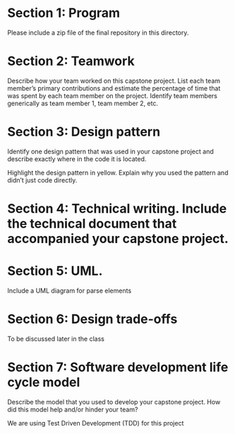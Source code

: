 # Section 1: Program

Please include a zip file of the final repository in this directory.

# Section 2: Teamwork

Describe how your team worked on this capstone project. List each team member’s primary contributions and estimate the percentage of time that was spent by each team member on the project. Identify team members generically as team member 1, team member 2, etc.

# Section 3: Design pattern

Identify one design pattern that was used in your capstone project and describe exactly where in the code it is located. 

Highlight the design pattern in yellow. Explain why you used the pattern and didn’t just code directly.

# Section 4: Technical writing. Include the technical document that accompanied your capstone project.

# Section 5: UML. 

Include a UML diagram for parse elements

# Section 6: Design trade-offs

To be discussed later in the class

# Section 7: Software development life cycle model

Describe the model that you used to develop your capstone project. How did this model help and/or hinder your team?

We are using Test Driven Development (TDD) for this project